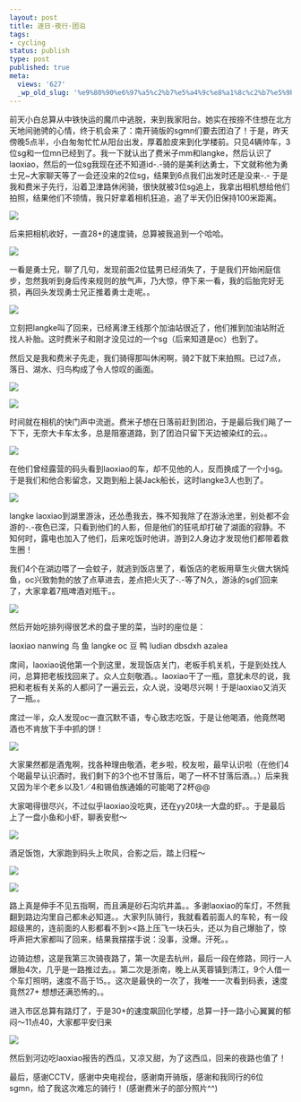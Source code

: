 ```yaml
---
layout: post
title: 逐日·夜行·团泊
tags:
- cycling
status: publish
type: post
published: true
meta:
  views: '627'
  _wp_old_slug: '%e9%80%90%e6%97%a5%c2%b7%e5%a4%9c%e8%a1%8c%c2%b7%e5%9b%a2%e6%b3%8a'
---
```

前天小白总算从中铁快运的魔爪中逃脱，来到我家阳台。她实在按捺不住想在北方天地间驰骋的心情，终于机会来了：南开骑版的sgmn们要去团泊了！于是，昨天傍晚5点半，小白匆匆忙忙从阳台出发，厚着脸皮来到化学楼前。只见4辆帅车，3位sg和一位mn已经到了。我一下就认出了费米子mm和langke，然后认识了laoxiao，然后的一位sg我现在还不知道id-.-骑的是美利达勇士，下文就称他为勇士兄~大家聊天等了一会还没来的2位sg，结果到6点我们出发时还是没来-.-
于是我和费米子先行，沿着卫津路休闲骑，很快就被3位sg追上，我拿出相机想给他们拍照，结果他们不领情，我只好拿着相机狂追，追了半天仍旧保持100米距离。

![](http://lh5.google.com/MaZhaorong/RpWeuj0BVqI/AAAAAAAAABk/cUvhmhF_lgo/s144/SSL20297.JPG)

后来把相机收好，一直28+的速度骑，总算被我追到一个哈哈。

![](http://lh3.google.com/MaZhaorong/RpWevD0BVrI/AAAAAAAAABs/go0FTqJuHeo/s144/SSL20298.JPG)

一看是勇士兄，聊了几句，发现前面2位猛男已经消失了，于是我们开始闲庭信步，忽然我听到身后传来规则的放气声，乃大惊，停下来一看，我的后胎完好无损，再回头发现勇士兄正推着勇士走呢。。

![](http://lh4.google.com/MaZhaorong/RpWevT0BVsI/AAAAAAAAAB0/2LrpqoRyHBA/s144/SSL20300.JPG)

立刻把langke叫了回来，已经离津王线那个加油站很近了，他们推到加油站附近找人补胎。这时费米子和刚才没见过的一个sg（后来知道是oc）也到了。

然后又是我和费米子先走，我们骑得那叫休闲啊，骑2下就下来拍照。已过7点，落日、湖水、归鸟构成了令人惊叹的画面。

![](http://lh6.google.com/MaZhaorong/RpWgaz0BVvI/AAAAAAAAACM/ciTXc9Bz7CI/s144/SSL20315.JPG)


![](http://lh4.google.com/MaZhaorong/RpWgbT0BVxI/AAAAAAAAACc/Celcujpy62E/s144/SSL20329.JPG)

时间就在相机的快门声中流逝。费米子想在日落前赶到团泊，于是最后我们飚了一下下，无奈大卡车太多，总是阻塞道路，到了团泊只留下天边被染红的云。。

![](http://lh4.google.com/MaZhaorong/RpWsNT0BVzI/AAAAAAAAACw/6UWQgt7Y3-4/s144/f5.jpg)

在他们曾经露营的码头看到laoxiao的车，却不见他的人，反而换成了一个小sg。于是我们和他合影留念，又跑到船上装Jack船长，这时langke3人也到了。

![](http://lh6.google.com/MaZhaorong/RpWgbz0BVyI/AAAAAAAAACk/HKGRfb-8ibU/s144/SSL20336.JPG)

langke laoxiao到湖里游泳，还怂恿我去，殊不知我除了在游泳池里，别处都不会游的-.-夜色已深，只看到他们的人影，但是他们的狂吼却打破了湖面的寂静。不知何时，露电也加入了他们，后来吃饭时他讲，游到2人身边才发现他们都带着救生圈！

我们4个在湖边喂了一会蚊子，就逃到饭店里了，看饭店的老板用草生火做大锅炖鱼，oc兴致勃勃的放了点草进去，差点把火灭了-.-等了N久，游泳的sg们回来了，大家拿着7瓶啤酒对瓶干。。

![](http://lh3.google.com/MaZhaorong/RpWswD0BV5I/AAAAAAAAADg/AYkI45-9xOA/s144/f8.jpg)

然后开始吃排列得很艺术的盘子里的菜，当时的座位是：

laoxiao
nanwing  鸟  鱼    langke
oc               豆  鸭    ludian
dbsdxh  azalea

席间，laoxiao说他第一个到这里，发现饭店关门，老板手机关机，于是到处找人问，总算把老板找回来了。众人立刻敬酒。。laoxiao干了一瓶，意犹未尽的说，我把和老板有关系的人都问了一遍云云，众人说，没喝尽兴啊！于是laoxiao又消灭了一瓶。。

席过一半，众人发现oc一直沉默不语，专心致志吃饭，于是让他喝酒，他竟然喝酒也不肯放下手中抓的饼！

![](http://lh5.google.com/MaZhaorong/RpWsOj0BV3I/AAAAAAAAADQ/n91v8hvYaZY/s144/SSL20358.JPG)

大家果然都是酒鬼啊，找各种理由敬酒，老乡啦，校友啦，最早认识啦（在他们4个喝最早认识酒时，我们剩下的3个也不甘落后，喝了一杯不甘落后酒。。）后来我又因为半个老乡以及1／4和锡伯族通婚的可能喝了2杯@@

大家喝得很尽兴，不过似乎laoxiao没吃爽，还在yy20块一大盘的虾。。于是最后上了一盘小鱼和小虾，聊表安慰～

![](http://lh4.google.com/MaZhaorong/RpWswT0BV6I/AAAAAAAAADo/h4ajY55xluA/s144/f9.jpg)

酒足饭饱，大家跑到码头上吹风，合影之后，踏上归程～

![](http://lh4.google.com/MaZhaorong/RpW50T0BV9I/AAAAAAAAAEI/KD0WbifTAno/s144/f12.jpg)


![](http://lh4.google.com/MaZhaorong/RpW50T0BV-I/AAAAAAAAAEQ/Kk_9mwB4rZA/s144/f13.jpg)

路上真是伸手不见五指啊，而且满是砂石沟坑井盖。。多谢laoxiao的车灯，不然我翻到路边沟里自己都未必知道。。大家列队骑行，我就看着前面人的车轮，有一段超级黑的，连前面的人影都看不到&gt;&lt;路上压飞一块石头，还以为自己爆胎了，惊呼声把大家都叫了回来，结果我摆摆手说：没事，没爆。汗死。。

边骑边想，这是我第三次骑夜路了，第一次是去杭州，最后一段在修路，同行一人爆胎4次，几乎是一路推过去。。第二次是浙南，晚上从芙蓉镇到清江，9个人借一个车灯照明，速度不高于15。。这次是最快的一次了，我唯一一次看到码表，速度竟然27+ 想想还满恐怖的。。

进入市区总算有路灯了，于是30+的速度飙回化学楼，总算一抒一路小心翼翼的郁闷～11点40，大家都平安归来

![](http://lh4.google.com/MaZhaorong/RpW50T0BV_I/AAAAAAAAAEY/G7gXADMLqqQ/s144/f15.jpg)

然后到河边吃laoxiao报告的西瓜，又凉又甜，为了这西瓜，回来的夜路也值了！

最后，感谢CCTV，感谢中央电视台，感谢南开骑版，感谢和我同行的6位sgmn，给了我这次难忘的骑行！
(感谢费米子的部分照片^^)
